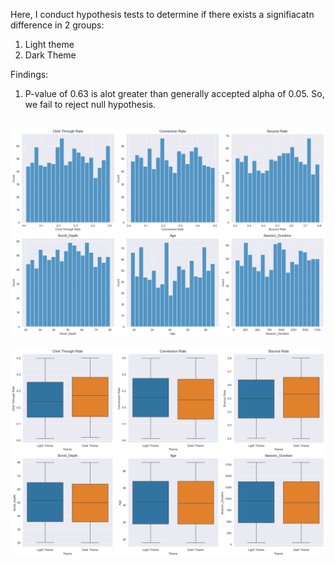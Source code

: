 Here, I conduct hypothesis tests to determine if there exists a signifiacatn difference in 2 groups:
1. Light theme
2. Dark Theme

Findings:

1. P-value of 0.63 is alot greater than generally accepted alpha of 0.05.
So, we fail to reject null hypothesis.
##

![Univaraint Analysis](outputs/univariant_analysis.png)

![Bivariant Analysis](outputs/bivariant_analysis.png)
